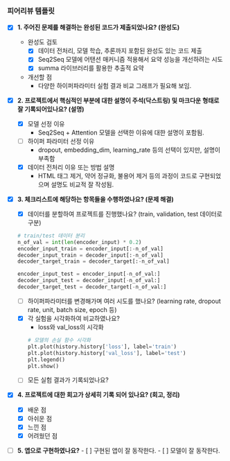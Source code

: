 ### 피어리뷰 템플릿

- [x] **1. 주어진 문제를 해결하는 완성된 코드가 제출되었나요? (완성도)**
  - 완성도 검토
    - [x] 데이터 전처리, 모델 학습, 추론까지 포함된 완성도 있는 코드 제출
    - [x] Seq2Seq 모델에 어탠션 매커니즘 적용해서 요약 성능을 개선하려는 시도
    - [x] summa 라이브러리를 활용한 추출적 요약
  - 개선할 점
    - 다양한 하이퍼파라미터 실험 결과 비교 그래프가 필요해 보임.
- [x] **2. 프로젝트에서 핵심적인 부분에 대한 설명이 주석(닥스트링) 및 마크다운 형태로 잘 기록되어있나요? (설명)**

  - [x] 모델 선정 이유
    - Seq2Seq + Attention 모델을 선택한 이유에 대한 설명이 포함됨.
  - [ ] 하이퍼 파라미터 선정 이유
    - dropout, embedding_dim, learning_rate 등의 선택이 있지만, 설명이 부족함
  - [x] 데이터 전처리 이유 또는 방법 설명
    - HTML 태그 제거, 약어 정규화, 불용어 제거 등의 과정이 코드로 구현되었으며 설명도 비교적 잘 작성됨.

- [x] **3. 체크리스트에 해당하는 항목들을 수행하였나요? (문제 해결)**

  - [x] 데이터를 분할하여 프로젝트를 진행했나요? (train, validation, test 데이터로 구분)

  ```python
  # train/test 데이터 분리
  n_of_val = int(len(encoder_input) * 0.2)
  encoder_input_train = encoder_input[:-n_of_val]
  decoder_input_train = decoder_input[:-n_of_val]
  decoder_target_train = decoder_target[:-n_of_val]

  encoder_input_test = encoder_input[-n_of_val:]
  decoder_input_test = decoder_input[-n_of_val:]
  decoder_target_test = decoder_target[-n_of_val:]
  ```

  - [ ] 하이퍼파라미터를 변경해가며 여러 시도를 했나요? (learning rate, dropout rate, unit, batch size, epoch 등)
  - [x] 각 실험을 시각화하여 비교하였나요?
    - loss와 val_loss의 시각화
    ```python
    # 모델의 손실 함수 시각화
    plt.plot(history.history['loss'], label='train')
    plt.plot(history.history['val_loss'], label='test')
    plt.legend()
    plt.show()
    ```
  - [ ] 모든 실험 결과가 기록되었나요?

- [x] **4. 프로젝트에 대한 회고가 상세히 기록 되어 있나요? (회고, 정리)**

  - [x] 배운 점
  - [x] 아쉬운 점
  - [x] 느낀 점
  - [x] 어려웠던 점

- [ ] **5. 앱으로 구현하였나요?** - [ ] 구현된 앱이 잘 동작한다. - [ ] 모델이 잘 동작한다.
